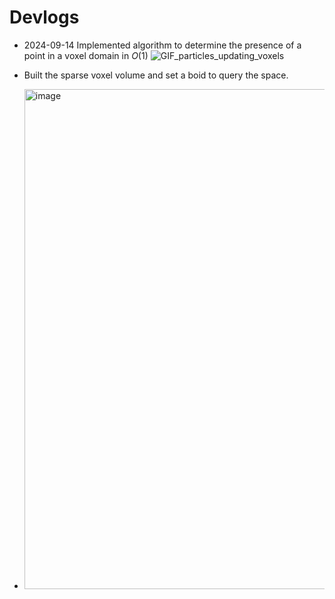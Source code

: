 # Devlogs
- 2024-09-14 Implemented algorithm to determine the presence of a point in a voxel domain in $O(1)$
![GIF_particles_updating_voxels](https://github.com/user-attachments/assets/3a2bf8c8-9ad3-441f-be52-a968e9f43556)

- Built the sparse voxel volume and set a boid to query the space.
- <img width="800" alt="image" src="https://github.com/user-attachments/assets/72566f1e-3199-469a-a185-27807ba22981">
